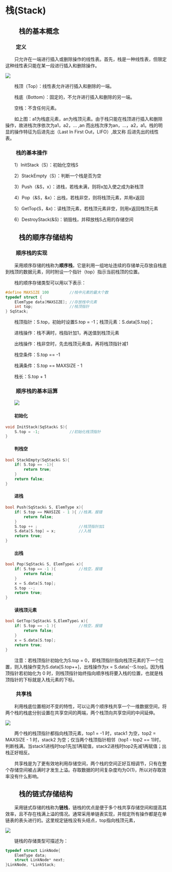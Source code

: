 # 栈(Stack)

 

## &emsp;&emsp;栈的基本概念



### &emsp;&emsp;定义

&emsp;&emsp;只允许在一端进行插入或删除操作的线性表。首先，栈是一种线性表，但限定这种线性表只能在某一段进行插入和删除操作。

![](https://xiuxin-1304803037.cos.ap-shanghai.myqcloud.com/栈.jpg)

&emsp;&emsp;栈顶（Top）：线性表允许进行插入和删除的一端。

&emsp;&emsp;栈底（Bottom）：固定的，不允许进行插入和删除的另一端。

&emsp;&emsp;空栈：不含任何元素。

&emsp;&emsp;如上图：a1为栈底元素，an为栈顶元素。由于栈只能在栈顶进行插入和删除操作，故进栈次序依次为a1，a2，... ,an 而出栈次序为an，...，a2，a1。栈的明显的操作特征为后进先出（Last In First Out，LIFO）,故又称 后进先出的线性表。

### &emsp;&emsp;栈的基本操作

&emsp;&emsp;1）InitStack（S）：初始化空栈S

&emsp;&emsp;2）StackEmpty（S）：判断一个栈是否为空

&emsp;&emsp;3）Push（&S，x）：进栈，若栈未满，则将x加入使之成为新栈顶

&emsp;&emsp;4）Pop（&S，&x）：出栈，若栈非空，则将栈顶元素，并用x返回

&emsp;&emsp;5）GetTop(S，&x)：读栈顶元素，若栈顶元素非空，则用x返回栈顶元素

&emsp;&emsp;6）DestroyStack(&S)：销毁栈，并释放栈S占用的存储空间



## &emsp;&emsp;栈的顺序存储结构



### &emsp;&emsp;顺序栈的实现

&emsp;&emsp;采用顺序存储的栈称为**顺序栈**，它是利用一组地址连续的存储单元存放自栈底到栈顶的数据元素，同时附设一个指针（top）指示当前栈顶的位置。

&emsp;&emsp;栈的顺序存储类型可以用以下表示：

```cpp
#define MAXSIZE 100			//栈中元素的最大个数
typedef struct {
    ElemType data[MAXSIZE];	//存放栈中元素
    int top;				//栈顶指针
} SqStack;
```

&emsp;&emsp;栈顶指针：S.top，初始时设置S.top = -1；栈顶元素：S.data[S.top]；

&emsp;&emsp;进栈操作：栈不满时，栈指针加1，再送值到栈顶元素

&emsp;&emsp;出栈操作：栈非空时，先去栈顶元素值，再将栈顶指针减1

&emsp;&emsp;栈空条件：S.top == -1

&emsp;&emsp;栈满条件：S.top == MAXSIZE - 1

&emsp;&emsp;栈长：S.top + 1



### &emsp;&emsp;顺序栈的基本运算

&emsp;&emsp;![](https://xiuxin-1304803037.cos.ap-shanghai.myqcloud.com/进栈.jpg)

#### &emsp;&emsp;初始化

```cpp
void InitStack(SqStack& S){
    S.top = -1;				//初始化栈顶指针
}
```

#### &emsp;&emsp;判栈空

```cpp
bool StackEmpty(SqStack& S){
	if( S.top == -1){
        return true;
    }
    return false;
}
```

#### &emsp;&emsp;进栈

```cpp
bool Push(SqStack& S, ElemType x){
    if( S.top == MAXSIZE - 1 ){	//栈满，报错
        return false;        
    }
    S.top ++ ;					//栈顶指针加1
    S.data[S.top] = x;			//入栈
    return true;
}
```

#### &emsp;&emsp;出栈

```cpp
bool Pop(SqStack& S, ElemType& x){
    if( S.top == -1 ){			//栈空，报错
        return false;
    }
    x = S.data[S.top];
    S.top --;
    return true;
}
```

#### &emsp;&emsp;读栈顶元素

```cpp
bool GetTop(SqStack& S,ElemType& x){
    if( S.top == -1 ){			//栈空，报错
        return false;
    }
    x = S.data[S.top];
    return true;
}
```

&emsp;&emsp;注意：若栈顶指针初始化为S.top = 0，即栈顶指针指向栈顶元素的下一个位置，则入栈操作变为S.data[S.top++]，出栈操作为x = S.data[--S.top]。因为栈顶指针若初始化为 0 时，则栈顶指针始终指向顺序栈将要入栈的位置，也就是栈顶指针的下标就是入栈元素的下标。

### &emsp;&emsp;共享栈

&emsp;&emsp;利用栈底位置相对不变的特性，可以让两个顺序栈共享一个一维数据空间，将两个栈的栈底分别设置在共享空间的两端，两个栈顶向共享空间的中间延伸。

![](https://xiuxin-1304803037.cos.ap-shanghai.myqcloud.com/共享栈.png)

&emsp;&emsp;两个栈的栈顶指针都指向栈顶元素，top1 = -1 时，stack1 为空，top2 = MAXSIZE - 1 时，stack2 为空；仅当两个栈顶指针相邻（top1 - top2 == 1)时，判断栈满。当stack1进栈时top1先加1再赋值，stack2进栈时top2先减1再赋值；出栈正好相反。

&emsp;&emsp;共享栈是为了更有效地利用存储空间，两个栈的空间正好互相调节，只有在整个存储空间被占满时才发生上溢。存取数据的时间复杂度均为O(1)，所以对存取效率没有什么影响。



## &emsp;&emsp;栈的链式存储结构



&emsp;&emsp;采用链式存储的栈称为**链栈**，链栈的优点是便于多个栈共享存储空间和提高其效率，且不存在栈满上溢的情况。通常采用单链表实现，并规定所有操作都是在单链表的表头进行的。这里规定链栈没有头结点，top指向栈顶元素，

![](https://xiuxin-1304803037.cos.ap-shanghai.myqcloud.com/链栈.jpg)

&emsp;&emsp;链栈的存储类型可描述为：

```cpp
typedef struct LinkNode{
    ElemType data;
    struct LinkNode* next;
}LinkNode, *LinkStack;
```

